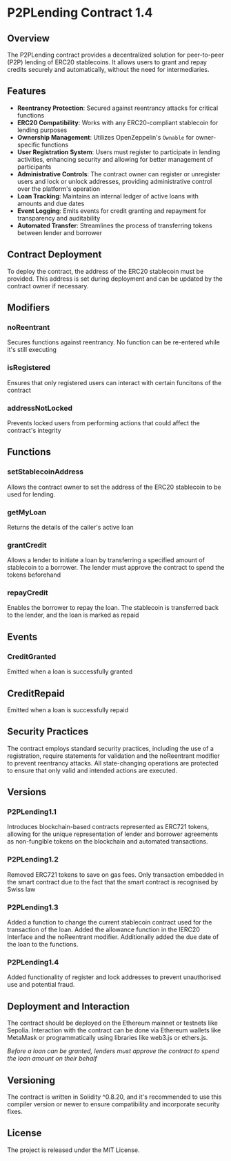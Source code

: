 # P2PLending Contract 1.4

## Overview
The P2PLending contract provides a decentralized solution for peer-to-peer (P2P) lending of ERC20 stablecoins. It allows users to grant and repay credits securely and automatically, without the need for intermediaries.

## Features
- **Reentrancy Protection**: Secured against reentrancy attacks for critical functions
- **ERC20 Compatibility**: Works with any ERC20-compliant stablecoin for lending purposes
- **Ownership Management**: Utilizes OpenZeppelin's `Ownable` for owner-specific functions
- **User Registration System**: Users must register to participate in lending activities, enhancing security and allowing for better management of participants
- **Administrative Controls**: The contract owner can register or unregister users and lock or unlock addresses, providing administrative control over the platform's operation
- **Loan Tracking**: Maintains an internal ledger of active loans with amounts and due dates
- **Event Logging**: Emits events for credit granting and repayment for transparency and auditability
- **Automated Transfer**: Streamlines the process of transferring tokens between lender and borrower

## Contract Deployment
To deploy the contract, the address of the ERC20 stablecoin must be provided. This address is set during deployment and can be updated by the contract owner if necessary.

## Modifiers
### noReentrant
Secures functions against reentrancy. No function can be re-entered while it's still executing

### isRegistered
Ensures that only registered users can interact with certain funcitons of the contract

### addressNotLocked
Prevents locked users from performing actions that could affect the contract's integrity

## Functions
### setStablecoinAddress
Allows the contract owner to set the address of the ERC20 stablecoin to be used for lending.

### getMyLoan
Returns the details of the caller's active loan

### grantCredit
Allows a lender to initiate a loan by transferring a specified amount of stablecoin to a borrower. The lender must approve the contract to spend the tokens beforehand

### repayCredit
Enables the borrower to repay the loan. The stablecoin is transferred back to the lender, and the loan is marked as repaid

## Events
### CreditGranted
Emitted when a loan is successfully granted

## CreditRepaid
Emitted when a loan is successfully repaid

## Security Practices
The contract employs standard security practices, including the use of a registration, require statements for validation and the noReentrant modifier to prevent reentrancy attacks.
All state-changing operations are protected to ensure that only valid and intended actions are executed.

## Versions
### P2PLending1.1
Introduces blockchain-based contracts represented as ERC721 tokens, allowing for the unique representation of lender and borrower agreements as non-fungible tokens on the blockchain and automated transactions.
### P2PLending1.2
Removed ERC721 tokens to save on gas fees. Only transaction embedded in the smart contract due to the fact that the smart contract is recognised by Swiss law
### P2PLending1.3
Added a function to change the current stablecoin contract used for the transaction of the loan. Added the allowance function in the IERC20 Interface and the noReentrant modifier. Additionally added the due date of the loan to the functions.
### P2PLending1.4
Added functionality of register and lock addresses to prevent unauthorised use and potential fraud.

## Deployment and Interaction
The contract should be deployed on the Ethereum mainnet or testnets like Sepolia. Interaction with the contract can be done via Ethereum wallets like MetaMask or programmatically using libraries like web3.js or ethers.js.
  
*Before a loan can be granted, lenders must approve the contract to spend the loan amount on their behalf*

## Versioning
The contract is written in Solidity ^0.8.20, and it's recommended to use this compiler version or newer to ensure compatibility and incorporate security fixes.

## License
The project is released under the MIT License.
